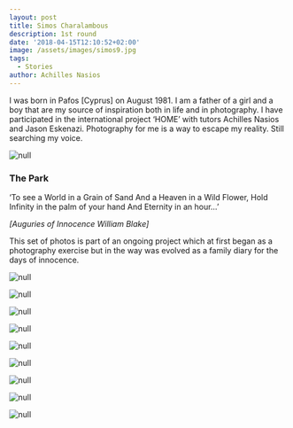 ```yaml
---
layout: post
title: Simos Charalambous
description: 1st round
date: '2018-04-15T12:10:52+02:00'
image: /assets/images/simos9.jpg
tags:
  - Stories
author: Achilles Nasios
---
```

I was born in Pafos \[Cyprus] on August 1981. I am a father of a girl and a boy that are my source of inspiration both in life and in photography. I have participated in the international project ‘HOME’ with tutors Achilles Nasios and Jason Eskenazi. Photography for me is a way to escape my reality. Still searching my voice.  

![null](/assets/images/simos-present.jpg)

### The Park

‘To see a World in a Grain of Sand
And a Heaven in a Wild Flower,
Hold Infinity in the palm of your hand
And Eternity in an hour…’

_\[Auguries of Innocence William Blake]_

This set of photos is part of an ongoing project which at first began as a photography exercise but in the way was evolved as a family diary for the days of innocence.

![null](/assets/images/simos1.jpg)

![null](/assets/images/simos2.jpg)

![null](/assets/images/simos3.jpg)

![null](/assets/images/simos4.jpg)

![null](/assets/images/simos5.jpg)

![null](/assets/images/simos6.jpg)

![null](/assets/images/simos7.jpg)

![null](/assets/images/simos8.jpg)

![null](/assets/images/simos9.jpg)
